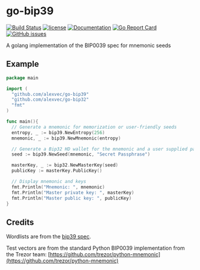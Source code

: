 # go-bip39
[![Build Status](https://travis-ci.org/tyler-smith/go-bip39.svg?branch=master)](https://travis-ci.org/tyler-smith/go-bip39)
[![license](https://img.shields.io/github/license/tyler-smith/go-bip39.svg?maxAge=2592000)](https://github.com/tyler-smith/go-bip39/blob/master/LICENSE)
[![Documentation](https://godoc.org/github.com/tyler-smith/go-bip39?status.svg)](http://godoc.org/github.com/tyler-smith/go-bip39)
[![Go Report Card](https://goreportcard.com/badge/github.com/tyler-smith/go-bip39)](https://goreportcard.com/report/github.com/tyler-smith/go-bip39)
[![GitHub issues](https://img.shields.io/github/issues/tyler-smith/go-bip39.svg)](https://github.com/tyler-smith/go-bip39/issues)


A golang implementation of the BIP0039 spec for mnemonic seeds

## Example

```go
package main

import (
  "github.com/alexvec/go-bip39"
  "github.com/alexvec/go-bip32"
  "fmt"
)

func main(){
  // Generate a mnemonic for memorization or user-friendly seeds
  entropy, _ := bip39.NewEntropy(256)
  mnemonic, _ := bip39.NewMnemonic(entropy)

  // Generate a Bip32 HD wallet for the mnemonic and a user supplied password
  seed := bip39.NewSeed(mnemonic, "Secret Passphrase")

  masterKey, _ := bip32.NewMasterKey(seed)
  publicKey := masterKey.PublicKey()

  // Display mnemonic and keys
  fmt.Println("Mnemonic: ", mnemonic)
  fmt.Println("Master private key: ", masterKey)
  fmt.Println("Master public key: ", publicKey)
}
```

## Credits

Wordlists are from the [bip39 spec](https://github.com/bitcoin/bips/tree/master/bip-0039).

Test vectors are from the standard Python BIP0039 implementation from the
Trezor team: [https://github.com/trezor/python-mnemonic](https://github.com/trezor/python-mnemonic)
